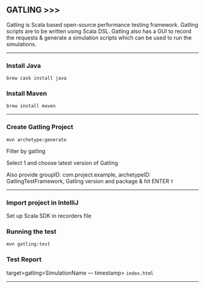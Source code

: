 ## GATLING >>>
Gatling is Scala based open-source performance testing framework. Gatling scripts are to be written using Scala DSL.
Gatling also has a GUI to record the requests & generate a simulation scripts which can be used to run the simulations.

----------------------------------------------
### Install Java 
`brew cask install java`

### Install Maven
`brew install maven`

----------------------------------------------
### Create Gatling Project
`mvn archetype:generate`

Filter by gatling

Select 1 and choose latest version of Gatling

Also provide groupID: com.project.example, 
archetypeID: GatlingTestFramework, 
Gatling version and package & hit ENTER `Y`

----------------------------------------------
### Import project in IntelliJ
Set up Scala SDK in recorders file

### Running the test
`mvn gatling:test`

### Test Report 
target>gatling>SimulationName — timestamp> `index.html`

----------------------------------------------
